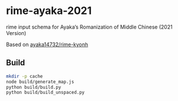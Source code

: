 # rime-ayaka-2021

rime input schema for Ayaka’s Romanization of Middle Chinese (2021 Version)

Based on [ayaka14732/rime-kyonh](https://github.com/ayaka14732/rime-kyonh)

## Build

```sh
mkdir -p cache
node build/generate_map.js
python build/build.py
python build/build_unspaced.py
```
